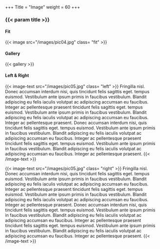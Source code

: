 +++
Title = "Image"
weight = 60
+++

### {{< param title >}}

#### Fit

{{< image src="/images/pic04.jpg" class= "fit" >}}

#### Gallery

{{< gallery >}}

#### Left & Right

{{< image-text src="/images/pic05.jpg" class= "left" >}} Fringilla nisl. Donec accumsan interdum nisi, quis tincidunt
felis sagittis eget. tempus euismod. Vestibulum ante ipsum primis in faucibus vestibulum. Blandit adipiscing eu felis
iaculis volutpat ac adipiscing accumsan eu faucibus. Integer ac pellentesque praesent tincidunt felis sagittis eget.
tempus euismod. Vestibulum ante ipsum primis in faucibus vestibulum. Blandit adipiscing eu felis iaculis volutpat ac
adipiscing accumsan eu faucibus. Integer ac pellentesque praesent. Donec accumsan interdum nisi, quis tincidunt felis
sagittis eget. tempus euismod. Vestibulum ante ipsum primis in faucibus vestibulum. Blandit adipiscing eu felis iaculis
volutpat ac adipiscing accumsan eu faucibus. Integer ac pellentesque praesent tincidunt felis sagittis eget. tempus
euismod. Vestibulum ante ipsum primis in faucibus vestibulum. Blandit adipiscing eu felis iaculis volutpat ac adipiscing
accumsan eu faucibus. Integer ac pellentesque praesent. {{< /image-text >}}

{{< image-text src="/images/pic05.jpg" class= "right" >}} Fringilla nisl. Donec accumsan interdum nisi, quis tincidunt
felis sagittis eget. tempus euismod. Vestibulum ante ipsum primis in faucibus vestibulum. Blandit adipiscing eu felis
iaculis volutpat ac adipiscing accumsan eu faucibus. Integer ac pellentesque praesent tincidunt felis sagittis eget.
tempus euismod. Vestibulum ante ipsum primis in faucibus vestibulum. Blandit adipiscing eu felis iaculis volutpat ac
adipiscing accumsan eu faucibus. Integer ac pellentesque praesent. Donec accumsan interdum nisi, quis tincidunt felis
sagittis eget. tempus euismod. Vestibulum ante ipsum primis in faucibus vestibulum. Blandit adipiscing eu felis iaculis
volutpat ac adipiscing accumsan eu faucibus. Integer ac pellentesque praesent tincidunt felis sagittis eget. tempus
euismod. Vestibulum ante ipsum primis in faucibus vestibulum. Blandit adipiscing eu felis iaculis volutpat ac adipiscing
accumsan eu faucibus. Integer ac pellentesque praesent. {{< /image-text >}}
